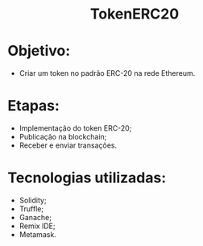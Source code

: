 <h1 align="center"> TokenERC20 </h1>

# Objetivo:
* Criar um token no padrão ERC-20 na rede Ethereum. 

# Etapas:
* Implementação do token ERC-20;
* Publicação na blockchain;
* Receber e enviar transações.

# Tecnologias utilizadas:
* Solidity;
* Truffle;
* Ganache;
* Remix IDE;
* Metamask.
